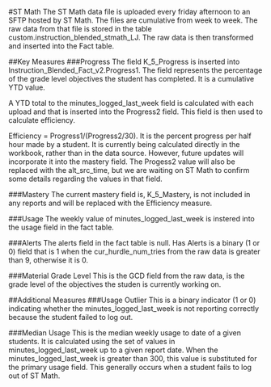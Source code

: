 #ST Math
The ST Math data file is uploaded every friday afternoon to an SFTP hosted by ST Math. The files are cumulative from week to week. The raw data from that file is stored in the table custom.instruction_blended_stmath_LJ. The raw data is then transformed and inserted into the Fact table.

##Key Measures
###Progress
The field K_5_Progress is inserted into Instruction_Blended_Fact_v2.Progress1. The field represents the percentage of the grade level objectives the student has completed. It is a cumulative YTD value.

A YTD total to the minutes_logged_last_week field is calculated with each upload and that is inserted into the Progress2 field. This field is then used to calculate efficiency.

Efficiency = Progress1/(Progress2/30). It is the percent progress per half hour made by a student. It is currently being calculated directly in the workbook, rather than in the data source. However, future updates will incorporate it into the mastery field. The Progess2 value will also be replaced with the alt_src_time, but we are waiting on ST Math to confirm some details regarding the values in that field.

###Mastery
The current mastery field is, K_5_Mastery, is not included in any reports and will be replaced with the Efficiency measure.

###Usage
The weekly value of minutes_logged_last_week is instered into the usage field in the fact table.

###Alerts
The alerts field in the fact table is null. 
Has Alerts is a binary (1 or 0) field that is 1 when the cur_hurdle_num_tries from the raw data is greater than 9, otherwise it is 0. 

###Material Grade Level
This is the GCD field from the raw data, is the grade level of the objectives the studen is currently working on. 

##Additional Measures
###Usage Outlier
This is a binary indicator (1 or 0) indicating whether the minutes_logged_last_week is not reporting correctly because the student failed to log out.

###Median Usage
This is the median weekly usage to date of a given students. It is calculated using the set of values in minutes_logged_last_week up to a given report date. When the minutes_logged_last_week is greater than 300, this value is substituted for the primary usage field. This generally occurs when a student fails to log out of ST Math. 
